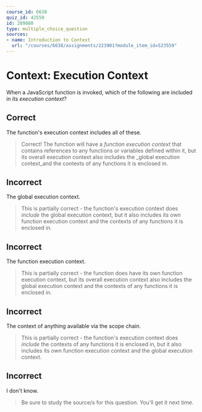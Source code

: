 ```yaml
---
course_id: 6638
quiz_id: 42559
id: 289880
type: multiple_choice_question
sources:
- name: Introduction to Context
  url: "/courses/6638/assignments/223901?module_item_id=523559"
---
```


# Context: Execution Context

When a JavaScript function is invoked, which of the following are included in
its _execution context_?

## Correct

The function's execution context includes all of these.

> Correct! The function will have a _function execution context_ that contains
> references to any functions or variables defined within it, but its overall
> execution context also includes the \_global execution context\_and the contexts
> of any functions it is enclosed in.

## Incorrect

The global execution context.

> This is partially correct - the function's execution context does _include_ the
> global execution context, but it also includes its own function execution
> context and the contexts of any functions it is enclosed in.

## Incorrect

The function execution context.

> This is partially correct - the function does have its own function execution
> context, but its overall execution context also includes the global execution
> context and the contexts of any functions it is enclosed in.

## Incorrect

The context of anything available via the scope chain.

> This is partially correct - the function's execution context does _include_ the
> contexts of any functions it is enclosed in, but it also includes its own
> function execution context and the global execution context.

## Incorrect

I don't know.

> Be sure to study the source/s for this question. You'll get it next time.
